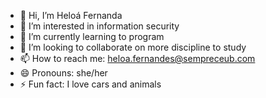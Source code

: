 - 👋 Hi, I’m Heloá Fernanda
- 👀 I’m interested in information security
- 🌱 I’m currently learning to program
- 💞️ I’m looking to collaborate on more discipline to study
- 📫 How to reach me: heloa.fernandes@sempreceub.com
- 😄 Pronouns: she/her
- ⚡ Fun fact: I love cars and animals

<!---
Helo2007-F/Helo2007-F is a ✨ special ✨ repository because its `README.md` (this file) appears on your GitHub profile.
You can click the Preview link to take a look at your changes.
--->
